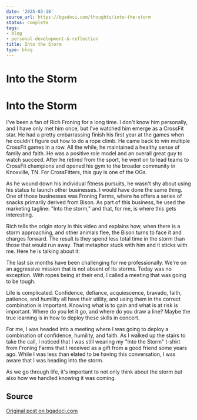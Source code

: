 ```yaml
---
date: '2025-03-18'
source_url: https://bgadoci.com/thoughts/into-the-storm
status: complete
tags:
- blog
- personal-development-&-reflection
title: Into the Storm
type: blog
---
```


# Into the Storm

# Into the Storm

I've been a fan of Rich Froning for a long time. I don't know him personally, and I have only met him once, but I've watched him emerge as a CrossFit star. He had a pretty embarrassing finish his first year at the games when he couldn't figure out how to do a rope climb. He came back to win multiple CrossFit games in a row. All the while, he maintained a healthy sense of family and faith. He was a positive role model and an overall great guy to watch succeed. After he retired from the sport, he went on to lead teams to CrossFit champions and opened his gym to the broader community in Knoxville, TN. For CrossFitters, this guy is one of the OGs.

As he wound down his individual fitness pursuits, he wasn't shy about using his status to launch other businesses. I would have done the same thing. One of those businesses was Froning Farms, where he offers a series of snacks primarily derived from Bison. As part of this business, he used the marketing tagline: "Into the storm," and that, for me, is where this gets interesting.

Rich tells the origin story in this video and explains how, when there is a storm approaching, and other animals flee, the Bison turns to face it and charges forward. The result is they spend less total time in the storm than those that would run away. That metaphor stuck with him and it sticks with me. Here he is talking about it:

The last six months have been challenging for me professionally. We're on an aggressive mission that is not absent of its storms. Today was no exception. With ropes being at their end, I called a meeting that was going to be tough.

Life is complicated. Confidence, defiance, acquiescence, bravado, faith, patience, and humility all have their utility, and using them in the correct combination is important. Knowing what is to gain and what is at risk is important. Where do you let it go, and where do you draw a line? Maybe the true learning is in how to deploy these skills in concert.

For me, I was headed into a meeting where I was going to deploy a combination of confidence, humility, and faith. As I walked up the stairs to take the call, I noticed that I was still wearing my "Into the Storm" t-shirt from Froning Farms that I received as a gift from a good friend some years ago. While I was less than elated to be having this conversation, I was aware that I was heading into the storm.

As we go through life, it's important to not only think about the storm but also how we handled knowing it was coming.

## Source
[Original post on bgadoci.com](https://bgadoci.com/thoughts/into-the-storm)